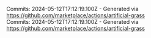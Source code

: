 Commits: 2024-05-12T17:12:19.100Z - Generated via https://github.com/marketplace/actions/artificial-grass
<br>
Commits: 2024-05-12T17:12:19.100Z - Generated via https://github.com/marketplace/actions/artificial-grass
<br>
